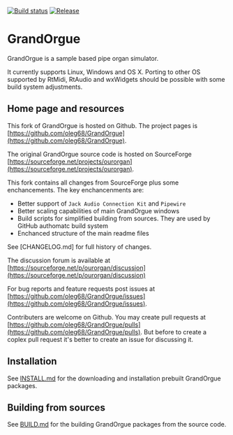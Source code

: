 [![Build status](https://github.com/oleg68/GrandOrgue/actions/workflows/build.yml/badge.svg)](https://github.com/oleg68/GrandOrgue/actions/workflows/build.yml)
[![Release](https://img.shields.io/github/v/release/oleg68/GrandOrgue)](https://github.com/oleg68/GrandOrgue/releases)

# GrandOrgue

GrandOrgue is a sample based pipe organ simulator.

It currently supports Linux, Windows and OS X. Porting to other OS supported by RtMidi, RtAudio and wxWidgets should be possible with some build system adjustments.

## Home page and resources
This fork of GrandOrgue is hosted on Github. The project pages is [https://github.com/oleg68/GrandOrgue](https://github.com/oleg68/GrandOrgue).

The original GrandOrgue source code is hosted on SourceForge [https://sourceforge.net/projects/ourorgan](https://sourceforge.net/projects/ourorgan).

This fork contains all changes from SourceForge plus some enchancements. The key enchancenments are:

- Better support of ``Jack Audio Connection Kit`` and `Pipewire`
- Better scaling capabilities of main GrandOrgue windows
- Build scripts for simplified building from sources. They are used by GitHub authomatc build system
- Enchanced structure of the main readme files

See [CHANGELOG.md] for full history of changes.

The discussion forum is available at [https://sourceforge.net/p/ourorgan/discussion](https://sourceforge.net/p/ourorgan/discussion)

For bug reports and feature requests post issues at [https://github.com/oleg68/GrandOrgue/issues](https://github.com/oleg68/GrandOrgue/issues).

Contributers are welcome on Github. You may create pull requests at [https://github.com/oleg68/GrandOrgue/pulls](https://github.com/oleg68/GrandOrgue/pulls). But before to create a coplex pull request it's better to create an issue for discussing it.

## Installation
See [INSTALL.md](INSTALL.md) for the downloading and installation prebuilt GrandOrgue packages.

## Building from sources
See [BUILD.md](BUILD.md) for the building GrandOrgue packages from the source code.